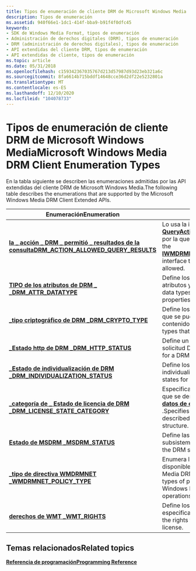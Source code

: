 ```yaml
---
title: Tipos de enumeración de cliente DRM de Microsoft Windows Media
description: Tipos de enumeración
ms.assetid: 940f66e1-1dc1-414f-bba9-b91f4f0dfc45
keywords:
- SDK de Windows Media Format, tipos de enumeración
- Administración de derechos digitales (DRM), tipos de enumeración
- DRM (administración de derechos digitales), tipos de enumeración
- API extendidas del cliente DRM, tipos de enumeración
- API extendidas de cliente, tipos de enumeración
ms.topic: article
ms.date: 05/31/2018
ms.openlocfilehash: c159342367035767d213d57987d93d23eb321a6c
ms.sourcegitcommit: 8fa6614b715bddf14648cce36d2df22e5232801a
ms.translationtype: MT
ms.contentlocale: es-ES
ms.lasthandoff: 12/10/2020
ms.locfileid: "104078733"
---
```

# <a name="microsoft-windows-media-drm-client-enumeration-types"></a><span data-ttu-id="7152a-108">Tipos de enumeración de cliente DRM de Microsoft Windows Media</span><span class="sxs-lookup"><span data-stu-id="7152a-108">Microsoft Windows Media DRM Client Enumeration Types</span></span>

<span data-ttu-id="7152a-109">En la tabla siguiente se describen las enumeraciones admitidas por las API extendidas del cliente DRM de Microsoft Windows Media.</span><span class="sxs-lookup"><span data-stu-id="7152a-109">The following table describes the enumerations that are supported by the Microsoft Windows Media DRM Client Extended APIs.</span></span>



| <span data-ttu-id="7152a-110">Enumeración</span><span class="sxs-lookup"><span data-stu-id="7152a-110">Enumeration</span></span>                                                                      | <span data-ttu-id="7152a-111">Descripción</span><span class="sxs-lookup"><span data-stu-id="7152a-111">Description</span></span>                                                                                                                                                   |
|----------------------------------------------------------------------------------|---------------------------------------------------------------------------------------------------------------------------------------------------------------|
| [<span data-ttu-id="7152a-112">**la \_ acción \_ DRM \_ permitió \_ resultados de la consulta**</span><span class="sxs-lookup"><span data-stu-id="7152a-112">**DRM\_ACTION\_ALLOWED\_QUERY\_RESULTS**</span></span>](drm-action-allowed-query-results.md) | <span data-ttu-id="7152a-113">Lo usa la interfaz [**IWMDRMLicenseQuery:: QueryActionAllowed**](iwmdrmlicensequery-queryactionallowed.md) para especificar la razón por la que no se permite una acción.</span><span class="sxs-lookup"><span data-stu-id="7152a-113">Used by the [**IWMDRMLicenseQuery::QueryActionAllowed**](iwmdrmlicensequery-queryactionallowed.md) interface to specify the reason an action is not allowed.</span></span> |
| [<span data-ttu-id="7152a-114">**TIPO de los atributos de DRM \_ \_**</span><span class="sxs-lookup"><span data-stu-id="7152a-114">**DRM\_ATTR\_DATATYPE**</span></span>](drm-attr-datatype.md)                                 | <span data-ttu-id="7152a-115">Define los tipos de datos utilizados para los atributos y propiedades de DRM.</span><span class="sxs-lookup"><span data-stu-id="7152a-115">Defines the data types used for DRM attributes and properties.</span></span>                                                                                                |
| [<span data-ttu-id="7152a-116">**\_tipo criptográfico de DRM \_**</span><span class="sxs-lookup"><span data-stu-id="7152a-116">**DRM\_CRYPTO\_TYPE**</span></span>](drm-crypto-type.md)                                     | <span data-ttu-id="7152a-117">Define los tipos de algoritmos criptográficos que se pueden usar para cifrar el contenido.</span><span class="sxs-lookup"><span data-stu-id="7152a-117">Defines the cryptographic algorithm types that can be used to encrypt content.</span></span>                                                                                |
| [<span data-ttu-id="7152a-118">**\_Estado http de DRM \_**</span><span class="sxs-lookup"><span data-stu-id="7152a-118">**DRM\_HTTP\_STATUS**</span></span>](drmdrm-http-status.md)                                  | <span data-ttu-id="7152a-119">Define un intervalo de Estados HTTP para una solicitud DRM.</span><span class="sxs-lookup"><span data-stu-id="7152a-119">Defines a range of HTTP states for a DRM request.</span></span>                                                                                                             |
| [<span data-ttu-id="7152a-120">**\_Estado de individualización de DRM \_**</span><span class="sxs-lookup"><span data-stu-id="7152a-120">**DRM\_INDIVIDUALIZATION\_STATUS**</span></span>](drmdrm-individualization-status.md)        | <span data-ttu-id="7152a-121">Define los Estados válidos para la individualización de DRM.</span><span class="sxs-lookup"><span data-stu-id="7152a-121">Defines the valid states for DRM individualization.</span></span>                                                                                                           |
| [<span data-ttu-id="7152a-122">**\_categoría de \_ Estado de licencia de DRM \_**</span><span class="sxs-lookup"><span data-stu-id="7152a-122">**DRM\_LICENSE\_STATE\_CATEGORY**</span></span>](drmdrm-license-state-category.md)           | <span data-ttu-id="7152a-123">Especifica el tipo de restricción de licencia que se describe mediante una estructura de [**datos de estado de licencia de DRM \_ \_ \_**](drmdrm-license-state-data.md) .</span><span class="sxs-lookup"><span data-stu-id="7152a-123">Specifies the type of license restriction that is described by a [**DRM\_LICENSE\_STATE\_DATA**](drmdrm-license-state-data.md) structure.</span></span>                    |
| [<span data-ttu-id="7152a-124">**Estado de MSDRM \_**</span><span class="sxs-lookup"><span data-stu-id="7152a-124">**MSDRM\_STATUS**</span></span>](msdrm-status.md)                                            | <span data-ttu-id="7152a-125">Define las condiciones de estado para el subsistema DRM.</span><span class="sxs-lookup"><span data-stu-id="7152a-125">Defines status conditions for the DRM subsystem.</span></span>                                                                                                              |
| [<span data-ttu-id="7152a-126">**\_tipo de directiva WMDRMNET \_**</span><span class="sxs-lookup"><span data-stu-id="7152a-126">**WMDRMNET\_POLICY\_TYPE**</span></span>](wmdrmnet-policy-type.md)                           | <span data-ttu-id="7152a-127">Enumera los tipos de directivas que están disponibles para las operaciones de Windows Media DRM para dispositivos de red.</span><span class="sxs-lookup"><span data-stu-id="7152a-127">Lists the types of policies that are available for Windows Media DRM for Network Devices operations.</span></span>                                                          |
| [<span data-ttu-id="7152a-128">**derechos de WMT \_**</span><span class="sxs-lookup"><span data-stu-id="7152a-128">**WMT\_RIGHTS**</span></span>](drm-wmt-rights.md)                                            | <span data-ttu-id="7152a-129">Define los derechos que se pueden especificar en una licencia de DRM.</span><span class="sxs-lookup"><span data-stu-id="7152a-129">Defines the rights that may be specified in a DRM license.</span></span>                                                                                                    |



 

## <a name="related-topics"></a><span data-ttu-id="7152a-130">Temas relacionados</span><span class="sxs-lookup"><span data-stu-id="7152a-130">Related topics</span></span>

<dl> <dt>

[<span data-ttu-id="7152a-131">**Referencia de programación**</span><span class="sxs-lookup"><span data-stu-id="7152a-131">**Programming Reference**</span></span>](drm-programming-reference.md)
</dt> </dl>

 

 




